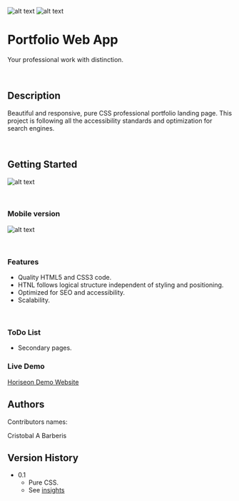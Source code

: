 <div id="top"></div>

![alt text](https://img.shields.io/badge/ver.-0.1-green)
![alt text](https://img.shields.io/badge/status-passing-green)

# Portfolio Web App

Your professional work with distinction.

<br/>

## Description

Beautiful and responsive, pure CSS professional portfolio landing page. This project is following all the accessibility standards and optimization for search engines.

<br/>

## Getting Started

![alt text](https://brberis.github.io/dbl-portfolio-pro/develop/assets/images/web.png)

<br/>

### Mobile version

![alt text](https://brberis.github.io/dbl-portfolio-pro/develop/assets/images/mobile.png)

<br/>

### Features 

* Quality HTML5 and CSS3 code.
* HTNL follows logical structure independent of styling and positioning.
* Optimized for SEO and accessibility. 
* Scalability.

<br/>

### ToDo List 

* Secondary pages.


### Live Demo  

[Horiseon Demo Website](https://brberis.github.io/dbl-portfolio-pro/develop)


## Authors

Contributors names:

Cristobal A Barberis  


## Version History

* 0.1
    * Pure CSS.
    * See [insights](https://github.com/brberis/dbl-portfolio-pro/pulse)



